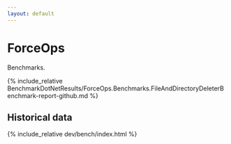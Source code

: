 ```yaml
---
layout: default
---
```


# ForceOps

Benchmarks.

{% include_relative BenchmarkDotNetResults/ForceOps.Benchmarks.FileAndDirectoryDeleterBenchmark-report-github.md %}

## Historical data

{% include_relative dev/bench/index.html %}